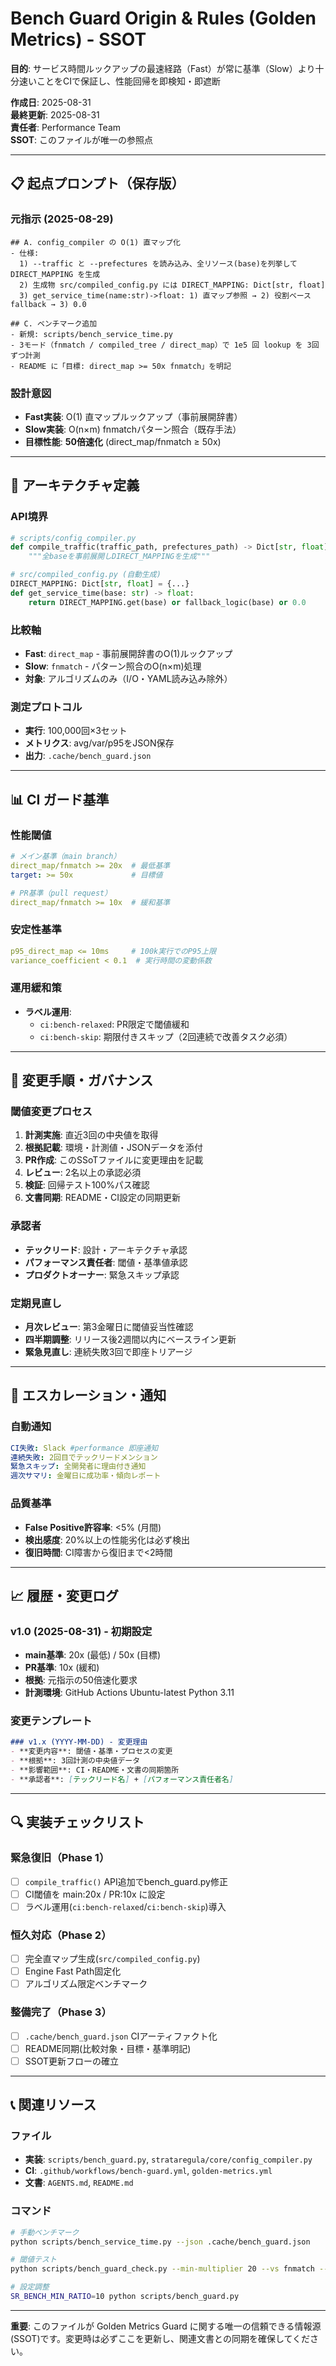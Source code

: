 # Bench Guard Origin & Rules (Golden Metrics) - SSOT

**目的**: サービス時間ルックアップの最速経路（Fast）が常に基準（Slow）より十分速いことをCIで保証し、性能回帰を即検知・即遮断

**作成日**: 2025-08-31  
**最終更新**: 2025-08-31  
**責任者**: Performance Team  
**SSOT**: このファイルが唯一の参照点

---

## 📋 起点プロンプト（保存版）

### 元指示 (2025-08-29)
```
## A. config_compiler の O(1) 直マップ化
- 仕様:
  1) --traffic と --prefectures を読み込み、全リソース(base)を列挙して DIRECT_MAPPING を生成
  2) 生成物 src/compiled_config.py には DIRECT_MAPPING: Dict[str, float]
  3) get_service_time(name:str)->float: 1) 直マップ参照 → 2) 役割ベースfallback → 3) 0.0

## C. ベンチマーク追加
- 新規: scripts/bench_service_time.py
- 3モード（fnmatch / compiled_tree / direct_map）で 1e5 回 lookup を 3回ずつ計測
- README に「目標: direct_map >= 50x fnmatch」を明記
```

### 設計意図
- **Fast実装**: O(1) 直マップルックアップ（事前展開辞書）
- **Slow実装**: O(n×m) fnmatchパターン照合（既存手法）
- **目標性能**: **50倍速化** (direct_map/fnmatch ≥ 50x)

---

## 🎯 アーキテクチャ定義

### API境界
```python
# scripts/config_compiler.py
def compile_traffic(traffic_path, prefectures_path) -> Dict[str, float]:
    """全baseを事前展開しDIRECT_MAPPINGを生成"""

# src/compiled_config.py (自動生成)
DIRECT_MAPPING: Dict[str, float] = {...}
def get_service_time(base: str) -> float:
    return DIRECT_MAPPING.get(base) or fallback_logic(base) or 0.0
```

### 比較軸
- **Fast**: `direct_map` - 事前展開辞書のO(1)ルックアップ
- **Slow**: `fnmatch` - パターン照合のO(n×m)処理
- **対象**: アルゴリズムのみ（I/O・YAML読み込み除外）

### 測定プロトコル
- **実行**: 100,000回×3セット
- **メトリクス**: avg/var/p95をJSON保存
- **出力**: `.cache/bench_guard.json`

---

## 📊 CI ガード基準

### 性能閾値
```yaml
# メイン基準（main branch）
direct_map/fnmatch >= 20x  # 最低基準
target: >= 50x             # 目標値

# PR基準（pull request）  
direct_map/fnmatch >= 10x  # 緩和基準
```

### 安定性基準
```yaml
p95_direct_map <= 10ms     # 100k実行でのP95上限
variance_coefficient < 0.1  # 実行時間の変動係数
```

### 運用緩和策
- **ラベル運用**:
  - `ci:bench-relaxed`: PR限定で閾値緩和
  - `ci:bench-skip`: 期限付きスキップ（2回連続で改善タスク必須）

---

## 🔧 変更手順・ガバナンス

### 閾値変更プロセス
1. **計測実施**: 直近3回の中央値を取得
2. **根拠記載**: 環境・計測値・JSONデータを添付
3. **PR作成**: このSSoTファイルに変更理由を記載
4. **レビュー**: 2名以上の承認必須
5. **検証**: 回帰テスト100%パス確認
6. **文書同期**: README・CI設定の同期更新

### 承認者
- **テックリード**: 設計・アーキテクチャ承認
- **パフォーマンス責任者**: 閾値・基準値承認
- **プロダクトオーナー**: 緊急スキップ承認

### 定期見直し
- **月次レビュー**: 第3金曜日に閾値妥当性確認
- **四半期調整**: リリース後2週間以内にベースライン更新
- **緊急見直し**: 連続失敗3回で即座トリアージ

---

## 🚨 エスカレーション・通知

### 自動通知
```yaml
CI失敗: Slack #performance 即座通知
連続失敗: 2回目でテックリードメンション  
緊急スキップ: 全開発者に理由付き通知
週次サマリ: 金曜日に成功率・傾向レポート
```

### 品質基準
- **False Positive許容率**: <5% (月間)
- **検出感度**: 20%以上の性能劣化は必ず検出
- **復旧時間**: CI障害から復旧まで<2時間

---

## 📈 履歴・変更ログ

### v1.0 (2025-08-31) - 初期設定
- **main基準**: 20x (最低) / 50x (目標)
- **PR基準**: 10x (緩和)
- **根拠**: 元指示の50倍速化要求
- **計測環境**: GitHub Actions Ubuntu-latest Python 3.11

### 変更テンプレート
```markdown
### v1.x (YYYY-MM-DD) - 変更理由
- **変更内容**: 閾値・基準・プロセスの変更
- **根拠**: 3回計測の中央値データ
- **影響範囲**: CI・README・文書の同期箇所
- **承認者**: [テックリード名] + [パフォーマンス責任者名]
```

---

## 🔍 実装チェックリスト

### 緊急復旧（Phase 1）
- [ ] `compile_traffic()` API追加でbench_guard.py修正
- [ ] CI閾値を main:20x / PR:10x に設定
- [ ] ラベル運用(`ci:bench-relaxed`/`ci:bench-skip`)導入

### 恒久対応（Phase 2）  
- [ ] 完全直マップ生成(`src/compiled_config.py`)
- [ ] Engine Fast Path固定化
- [ ] アルゴリズム限定ベンチマーク

### 整備完了（Phase 3）
- [ ] `.cache/bench_guard.json` CIアーティファクト化
- [ ] README同期(比較対象・目標・基準明記)
- [ ] SSOT更新フローの確立

---

## 📞 関連リソース

### ファイル
- **実装**: `scripts/bench_guard.py`, `strataregula/core/config_compiler.py`
- **CI**: `.github/workflows/bench-guard.yml`, `golden-metrics.yml`  
- **文書**: `AGENTS.md`, `README.md`

### コマンド
```bash
# 手動ベンチマーク
python scripts/bench_service_time.py --json .cache/bench_guard.json

# 閾値テスト
python scripts/bench_guard_check.py --min-multiplier 20 --vs fnmatch --mode direct_map

# 設定調整
SR_BENCH_MIN_RATIO=10 python scripts/bench_guard.py
```

---

**重要**: このファイルが Golden Metrics Guard に関する唯一の信頼できる情報源(SSOT)です。変更時は必ずここを更新し、関連文書との同期を確保してください。